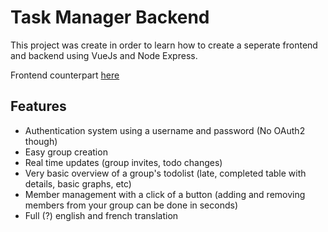 # Task Manager Backend
This project was create in order to learn how to create a seperate frontend and backend using VueJs and Node Express.

Frontend counterpart [here](https://github.com/PhuLN/TaskManager-Frontend)

## Features

* Authentication system using a username and password (No OAuth2 though)
* Easy group creation
* Real time updates (group invites, todo changes)
* Very basic overview of a group's todolist (late, completed table with details, basic graphs, etc)
* Member management with a click of a button (adding and removing members from your group can be done in seconds)
* Full (?) english and french translation

